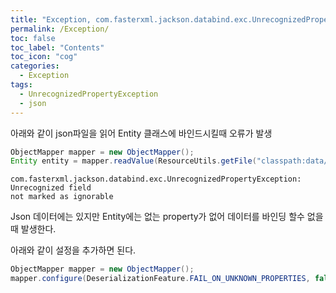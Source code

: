 ```yaml
---
title: "Exception, com.fasterxml.jackson.databind.exc.UnrecognizedPropertyException: Unrecognized field"
permalink: /Exception/
toc: false
toc_label: "Contents"
toc_icon: "cog"
categories:
  - Exception
tags:
  - UnrecognizedPropertyException
  - json
---
```

아래와 같이 json파일을 읽어 Entity 클래스에 바인드시킬때 오류가 발생
```java
ObjectMapper mapper = new ObjectMapper();
Entity entity = mapper.readValue(ResourceUtils.getFile("classpath:data/test.json"), new TypeReference<>(){});
```

```
com.fasterxml.jackson.databind.exc.UnrecognizedPropertyException: Unrecognized field
not marked as ignorable
```

Json 데이터에는 있지만 Entity에는 없는 property가 없어 데이터를 바인딩 할수 없을때 발생한다.

아래와 같이 설정을 추가하면 된다.
```java
ObjectMapper mapper = new ObjectMapper();
mapper.configure(DeserializationFeature.FAIL_ON_UNKNOWN_PROPERTIES, false);
```
